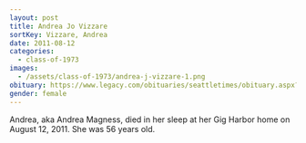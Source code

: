 ```yaml
---
layout: post
title: Andrea Jo Vizzare
sortKey: Vizzare, Andrea
date: 2011-08-12
categories:
  - class-of-1973
images:
  - /assets/class-of-1973/andrea-j-vizzare-1.png
obituary: https://www.legacy.com/obituaries/seattletimes/obituary.aspx?n=andrea-vizzare-magness&pid=153183069
gender: female
---
```

Andrea, aka Andrea Magness, died in her sleep at her Gig Harbor home on August 12, 2011. She was 56 years old.
